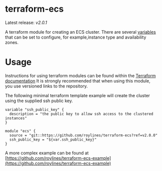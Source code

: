 # terraform-ecs
Latest release: *v2.0.1*

A terraform module for creating an ECS cluster. There are several [variables](https://github.com/roylines/terraform-ecs/blob/master/variables.tf) that can be set to configure, for example,instance type and availability zones.

# Usage 
Instructions for using terraform modules can be found within the [Terraform documentation](https://www.terraform.io/docs/modules/usage.html)
It is strongly recommended that when using this module, you use versioned links to the repository.

The following minimal terraform template example will create the cluster using the supplied ssh public key.

```
variable "ssh_public_key" {
  description = "the public key to allow ssh access to the clustered instances"
}

module "ecs" {
  source = "git::https://github.com/roylines/terraform-ecs?ref=v2.0.0" 
  ssh_public_key = "${var.ssh_public_key}"
}
```

A more complex example can be found at [https://github.com/roylines/terraform-ecs-example](https://github.com/roylines/terraform-ecs-example) 
